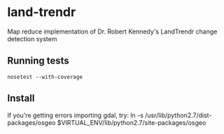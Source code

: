 land-trendr
===========

Map reduce implementation of Dr. Robert Kennedy's LandTrendr change detection system

Running tests
-------------
    nosetest --with-coverage

Install
-------
If you're getting errors importing gdal, try:
    ln -s /usr/lib/python2.7/dist-packages/osgeo $VIRTUAL_ENV/lib/python2.7/site-packages/osgeo
